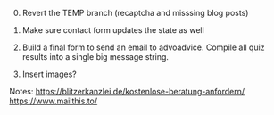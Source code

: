 0. Revert the TEMP branch (recaptcha and misssing blog posts)

2. Make sure contact form updates the state as well
4. Build a final form to send an email to advoadvice. Compile all quiz results into a single big message string.

1. Insert images?

Notes:
https://blitzerkanzlei.de/kostenlose-beratung-anfordern/
https://www.mailthis.to/
